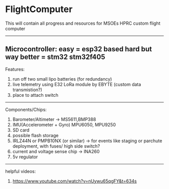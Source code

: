 # FlightComputer
This will contain all progress and resources for MSOEs HPRC custom flight computer

-------------
__Microcontroller:
easy = esp32 based
hard but way better = stm32 stm32f405__
-----------------
Features:
1. run off two small lipo batteries (for redundancy)
2. live telemetry using E32 LoRa module by EBYTE (custom data transmistion?)
3. place to attach switch

-------------
Components/Chips:
1. Barometer/Altimeter -> MS5611,BMP388
2.  IMU(Accelerometer + Gyro) MPU6050, MPU9250
3. SD card
4. possible flash storage
5. IRLZ44N or PMPB10NX (or similar) -> for events like staging or parchute deployment, with fuses/ high side switch?
6. current and voltage sense chip -> INA260
7. 5v regulator
----------------
helpful videos:
1. https://www.youtube.com/watch?v=nUywu65qgFY&t=634s

